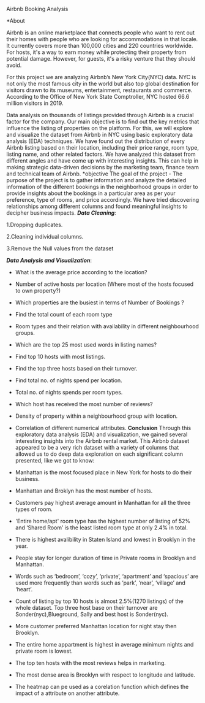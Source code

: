 Airbnb Booking Analysis

*About


Airbnb is an online marketplace that connects people who want to rent out their homes with people who are looking for accommodations in that locale. It currently covers more than 100,000 cities and 220 countries worldwide. For hosts, it's a way to earn money while protecting their property from potential damage. However, for guests, it's a risky venture that they should avoid.

For this project we are analyzing Airbnb’s New York City(NYC) data. NYC is not only the most famous city in the world but also top global destination for visitors drawn to its museums, entertainment, restaurants and commerce. According to the Office of New York State Comptroller, NYC hosted 66.6 million visitors in 2019.

Data analysis on thousands of listings provided through Airbnb is a crucial factor for the company. Our main objective is to find out the key metrics that influence the listing of properties on the platform. For this, we will explore and visualize the dataset from Airbnb in NYC using basic exploratory data analysis (EDA) techniques. We have found out the distribution of every Airbnb listing based on their location, including their price range, room type, listing name, and other related factors. We have analyzed this dataset from different angles and have come up with interesting insights. This can help in making strategic data-driven decisions by the marketing team, finance team and technical team of Airbnb.
*objective
The goal of the project - The purpose of the project is to gather information and analyze the detailed information of the different bookings in the neighborhood groups in order to provide insights about the bookings in a particular area as per your preference, type of rooms, and price accordingly.
We have tried discovering relationships among different columns and found meaningful insights to decipher business impacts.
***Data Cleaning***:

1.Dropping duplicates.

2.Cleaning individual columns.

3.Remove the Null values from the dataset

***Data Analysis and Visualization***:

*   What is the average price  according to the location?
*   Number of active hosts per location (Where most of the hosts focused to own property?)
*   Which properties are the busiest in terms of Number of Bookings ?
*   Find the total count of each room type
*   Room types and their relation with availability in different neighbourhood groups.
*   Which are the top 25 most used words in listing names?
*   Find top 10 hosts with most listings.
*   Find the top three hosts based on their turnover.
*   Find total no. of nights spend per location.
*   Total no. of nights spends per room types.
*   Which host has received the most number of reviews?
*   Density of property within a neighbourhood group with location.
*   Correlation of different numerical attributes.
**Conclusion**
Through this exploratory data analysis (EDA) and visualization, we gained several interesting insights into the Airbnb rental market. This Airbnb dataset  appeared to be a very rich dataset with a variety of columns that allowed us to do deep data exploration on each significant column presented, like we got to know:
*   Manhattan is the most focused place in New York for hosts to do their business.
* Manhattan and Broklyn has the most number of hosts.

*  Customers pay highest average amount in Manhattan for all the three types of room.

*  'Entire home/apt' room type has the highest number of listing of 52% and ‘Shared Room’ is the least listed room type at only 2.4% in total.
* There is highest avalibility in Staten Island and lowest in Brooklyn in the year.
*  People stay for longer duration of time in Private rooms in Brooklyn and Manhattan.
*  Words such as ‘bedroom’, ‘cozy’, ‘private’, ‘apartment’ and ‘spacious’ are used more frequently than words such as ‘park’, ‘near’, ‘village’ and ‘heart’.

*  Count of listing by top 10 hosts is almost 2.5%(1270 listings) of the whole dataset. Top three host base on their turnover are Sonder(nyc),Blueground, Sally and best host is Sonder(nyc).
*  More customer preferred Manhattan location for night stay then Brooklyn.
* The entire home appartment is highest in average minimum nights and private room is lowest.
* The top ten hosts with the most reviews helps in marketing.
* The most dense area is Brooklyn with respect to longitude and latitude.
* The heatmap can pe used as a corelation function which defines the impact of a attribute on another attribute.
